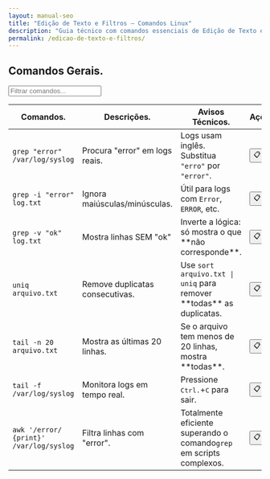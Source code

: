```yaml
---
layout: manual-seo
title: "Edição de Texto e Filtros — Comandos Linux"
description: "Guia técnico com comandos essenciais de Edição de Texto e Filtros. Copie, cole e use direto no terminal. Organizado por edição de texto e filtros."
permalink: /edicao-de-texto-e-filtros/
---
```



<section>


<h2>Comandos Gerais.</h2>


<input type="text" oninput="filtrarLinhas(this.value)" placeholder="Filtrar comandos...">
<script>
function filtrarLinhas(termo) {
  const linhas = document.querySelectorAll('tbody tr');
  linhas.forEach(linha => {
    linha.style.display = linha.textContent.toLowerCase().includes(termo.toLowerCase()) ? '' : 'none';
  });
}
</script>
<div class="table-container">
<table class="evergreen-table">
  <thead>
    <tr>
      <th>Comandos.</th>
      <th>Descrições.</th>
      <th>Avisos Técnicos.</th>
      <th>Ações.</th>
    </tr>
  </thead>
  <tbody>
    <tr>
      <td data-label="Comando"><code>grep "error" /var/log/syslog</code></td>
      <td data-label="Descrição">Procura "error" em logs reais.</td>
      <td data-label="Aviso Técnico">Logs usam inglês. Substitua <code>"erro"</code> por <code>"error"</code>.</td>
      <td data-label="Ação"><button class="copy-btn" data-command="grep &quot;error&quot; /var/log/syslog">📋</button></td>
    </tr>
    <tr>
      <td data-label="Comando"><code>grep -i "error" log.txt</code></td>
      <td data-label="Descrição">Ignora maiúsculas/minúsculas.</td>
      <td data-label="Aviso Técnico">Útil para logs com <code>Error</code>, <code>ERROR</code>, etc.</td>
      <td data-label="Ação"><button class="copy-btn" data-command="grep -i &quot;error&quot; log.txt">📋</button></td>
    </tr>
    <tr>
      <td data-label="Comando"><code>grep -v "ok" log.txt</code></td>
      <td data-label="Descrição">Mostra linhas SEM "ok"</td>
      <td data-label="Aviso Técnico">Inverte a lógica: só mostra o que **não corresponde**.</td>
      <td data-label="Ação"><button class="copy-btn" data-command="grep -v &quot;ok&quot; log.txt">📋</button></td>
    </tr>
    <tr>
      <td data-label="Comando"><code>uniq arquivo.txt</code></td>
      <td data-label="Descrição">Remove duplicatas consecutivas.</td>
      <td data-label="Aviso Técnico">Use <code>sort arquivo.txt | uniq</code> para remover **todas** as duplicatas.</td>
      <td data-label="Ação"><button class="copy-btn" data-command="sort arquivo.txt | uniq">📋</button></td>
    </tr>
    <tr>
      <td data-label="Comando"><code>tail -n 20 arquivo.txt</code></td>
      <td data-label="Descrição">Mostra as últimas 20 linhas.</td>
      <td data-label="Aviso Técnico">Se o arquivo tem menos de 20 linhas, mostra **todas**.</td>
      <td data-label="Ação"><button class="copy-btn" data-command="tail -n 20 arquivo.txt">📋</button></td>
    </tr>
    <tr>
      <td data-label="Comando"><code>tail -f /var/log/syslog</code></td>
      <td data-label="Descrição">Monitora logs em tempo real.</td>
      <td data-label="Aviso Técnico">Pressione <kbd>Ctrl.</kbd>+<kbd>C</kbd> para sair.</td>
      <td data-label="Ação"><button class="copy-btn" data-command="tail -f /var/log/syslog">📋</button></td>
    </tr>
    <tr>
      <td data-label="Comando"><code>awk '/error/ {print}' /var/log/syslog</code></td>
      <td data-label="Descrição">Filtra linhas com "error".</td>
      <td data-label="Aviso Técnico">Totalmente eficiente superando o comando<code>grep</code> em scripts complexos.</td>
      <td data-label="Ação"><button class="copy-btn" data-command="awk &#39;/error/ {print}&#39; /var/log/syslog">📋</button></td>
    </tr>
  </tbody>
</table>
</div>





</section>

